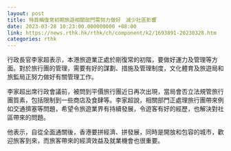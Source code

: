 ```yaml
---
layout: post
title: 特首稱復常初期旅遊相關部門需努力做好　減少社區影響
date: 2023-03-28 10:23:00.000000000 +08:00
link: https://news.rthk.hk/rthk/ch/component/k2/1693891-20230328.htm
categories: rthk
---
```


行政長官李家超表示，本港旅遊業正處於剛復常的初階，要做好運力及管理等方面。對於旅行團的管理，需要有好的謀劃、措施及管理制度，文化體育及旅遊局和旅監局正努力做好有關管理工作。

李家超出席行政會議前，被問到平價旅行團近日再次出現，當局會否立法規管旅行團質素，包括限制到一些商店及食肆等。李家超說，相關部門正處理旅行團帶來例如交通擠塞等問題，希望令旅遊業界有持續發展，令遊客有好的經歷，也解決對社區帶來的問題。

他表示，自從全面通關後，香港要拼經濟、拼發展，同時是開放和包容的城市，歡迎旅客到來，而旅客帶來的經濟效益及就業機會也很重要。
